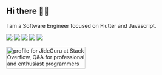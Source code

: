 ## Hi there 👋🏾

I am a Software Engineer focused on Flutter and Javascript. 


<a href="https://wa.me/2261701427"><img src="https://img.shields.io/badge/WHATSAPP-%2325D366.svg?&style=for-the-badge&logo=whatsapp&logoColor=white" /> </a>
<a href="https://twitter.com/iamjideguru"><img src="https://img.shields.io/badge/twitter-%231DA1F2.svg?&style=for-the-badge&logo=twitter&logoColor=white" /></a>
<a href="https://www.linkedin.com/in/festus-babajide-olusegun-b2b197128"><img src="https://img.shields.io/badge/linkedin-%230077B5.svg?&style=for-the-badge&logo=linkedin&logoColor=white" /></a>
<a href="https://medium.com/@jideguru"><img src="https://img.shields.io/badge/medium-%2312100E.svg?&style=for-the-badge&logo=medium&logoColor=white" /></a>
<a href="mailto:guruliciousjide@gmail.com"><img src="https://img.shields.io/badge/gmail-%23D14836.svg?&style=for-the-badge&logo=gmail&logoColor=white" /></a>

<a href="https://stackoverflow.com/users/10835183/jideguru"><img src="https://stackoverflow.com/users/flair/10835183.png" width="208" height="58" alt="profile for JideGuru at Stack Overflow, Q&amp;A for professional and enthusiast programmers" title="profile for JideGuru at Stack Overflow, Q&amp;A for professional and enthusiast programmers"></a>
